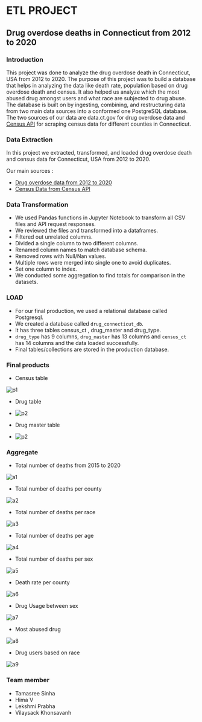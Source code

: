 # ETL PROJECT

## Drug overdose deaths in Connecticut from 2012 to 2020

### Introduction

This project was done to analyze the drug overdose death in Connecticut, USA from 2012 to 2020. The purpose of this project was to build a database that helps  in analyzing the data like  death rate, population  based on  drug overdose death and census.
It also helped us analyze which the most abused drug amongst users and what race are subjected to drug abuse. 
The database is built on by ingesting, combining, and restructuring data from two main data sources into a conformed one PostgreSQL database. The two sources of our data are data.ct.gov for drug overdose data and [Census  API](https://www.census.gov/data/developers/data-sets.html) for scraping census data for different counties in Connecticut.

### Data Extraction

In this project we extracted, transformed, and loaded drug overdose death and census data for Connecticut, USA from 2012 to 2020.

Our main sources :

- [Drug overdose data from 2012 to 2020 ](https://data.ct.gov/Health-and-Human-Services/Accidental-Drug-Related-Deaths-2012-2020/rybz-nyjw)
- [Census Data from Census API](https://www.census.gov/data/developers/data-sets.html)

### Data Transformation

- We used  Pandas functions in Jupyter Notebook to transform all CSV files and API request responses.
- We reviewed the files and transformed into a dataframes.
- Filtered out unrelated columns.
- Divided a single column to two different columns. 
- Renamed column names to match database schema.
- Removed rows with Null/Nan values.
- Multiple rows were merged into single one to avoid duplicates.
- Set one column to index.
- We conducted some aggregation to find totals for comparison in the datasets.

### LOAD 

- For our final production, we used a relational database called Postgresql.
- We created a database called `drug_connecticut_db`.
- It has three tables census_ct , drug_master and drug_type.
- `drug_type` has 9 columns, `drug_master` has 13 columns and `census_ct` has 14 columns and the data loaded successfully. 
- Final tables/collections are stored in the production database.

### Final products

- Census table

![p1](images/product1.png)

- Drug table

- ![p2](images/product2.png)

- Drug master table

- ![p2](images/product3.png)

### Aggregate

- Total number of deaths from 2015 to 2020

![a1](images/a1.png)

- Total number of deaths per county

![a2](images/a2.png)

- Total number of deaths per race

![a3](images/a3.png)

- Total number of deaths per age

![a4](images/a4.png)

- Total number of deaths per sex

![a5](images/a5.png)

- Death rate per county

![a6](images/a6.png)

- Drug Usage between sex

![a7](images/a7.png)

- Most abused drug

![a8](images/a8.png)

- Drug users based on race

![a9](images/a9.png)


### Team member

- Tamasree Sinha
- Hima V
- Lekshmi Prabha
- Vilaysack Khonsavanh

